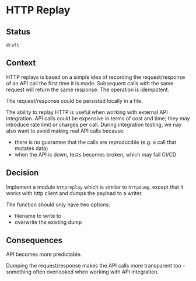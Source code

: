 # HTTP Replay

## Status

`draft`

## Context

HTTP replays is based on a simple idea of recording the request/response of an API call the first time it is made. Subsequent calls with the same request will return the same response. The operation is idempotent.

The request/response could be persisted locally in a file.

The ability to replay HTTP is useful when working with external API integration. API calls could be expensive in terms of cost and time; they may introduce rate limit or charges per call. During integration testing, we nay also want to avoid making real API calls because:

- there is no guarantee that the calls are reproducible (e.g. a call that mutates data)
- when the API is down, tests becomes broken, which may fail CI/CD



## Decision

Implement a module `httpreplay` which is similar to `httpdump`, except that it works with http client and dumps the payload to a writer.

The function should only have two options:

- filename to write to
- overwrite the existing dump


## Consequences

API becomes more predictable.

Dumping the request/response makes the API calls more transparent too - something often overlooked when working with API integration. 

